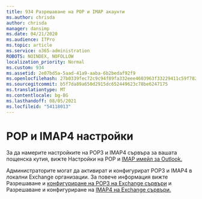```yaml
---
title: 934 Разрешаване на POP и IMAP акаунти
ms.author: chrisda
author: chrisda
manager: dansimp
ms.date: 04/21/2020
ms.audience: ITPro
ms.topic: article
ms.service: o365-administration
ROBOTS: NOINDEX, NOFOLLOW
localization_priority: Normal
ms.custom: 934
ms.assetid: 2e07bd5a-5aad-41a9-aaba-6b2bedaf92f9
ms.openlocfilehash: 27b0339fec72c9c94f89fa332eee4603963f33229411c59f78282b24e0c7f586
ms.sourcegitcommit: b5f7da89a650d2915dc652449623c78be6247175
ms.translationtype: MT
ms.contentlocale: bg-BG
ms.lasthandoff: 08/05/2021
ms.locfileid: "54118013"
---
```

# <a name="pop-and-imap4-settings"></a>POP и IMAP4 настройки

За да намерите настройките на POP3 и IMAP4 сървъра за вашата пощенска кутия, вижте Настройки на POP и [IMAP имейл за Outlook.](https://support.office.com/article/8361e398-8af4-4e97-b147-6c6c4ac95353.aspx)

Администраторите могат да активират и конфигурират POP3 и IMAP4 в локални Exchange организации. За повече информация вижте Разрешаване и [конфигуриране на POP3 на Exchange сървъри](https://technet.microsoft.com/library/bb124934.aspx) и Разрешаване и конфигуриране на [IMAP4 на Exchange сървъри.](https://technet.microsoft.com/library/bb124489.aspx)
